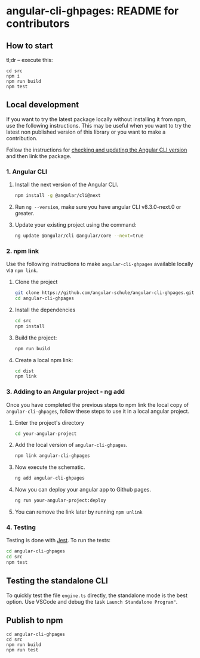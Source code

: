 # angular-cli-ghpages: README for contributors

## How to start <a name="start"></a>

tl;dr – execute this:

```
cd src
npm i
npm run build
npm test
```


## Local development <a name="local-dev"></a>

If you want to try the latest package locally without installing it from npm, use the following instructions.
This may be useful when you want to try the latest non published version of this library or you want to make a contribution.

Follow the instructions for [checking and updating the Angular CLI version](#angular-cli) and then link the package.


### 1. Angular CLI <a name="angular-cli"></a>

1. Install the next version of the Angular CLI.

   ```sh
   npm install -g @angular/cli@next
   ```

2. Run `ng --version`, make sure you have angular CLI v8.3.0-next.0 or greater.

3. Update your existing project using the command:

   ```sh
   ng update @angular/cli @angular/core --next=true
   ```


### 2. npm link

Use the following instructions to make `angular-cli-ghpages` available locally via `npm link`.

1. Clone the project

   ```sh
   git clone https://github.com/angular-schule/angular-cli-ghpages.git
   cd angular-cli-ghpages
   ```

2. Install the dependencies

   ```sh
   cd src
   npm install
   ```

3. Build the project:

   ```sh
   npm run build
   ```

4. Create a local npm link:

   ```sh
   cd dist
   npm link
   ```


### 3. Adding to an Angular project - ng add <a name="local-dev-add"></a>

Once you have completed the previous steps to npm link the local copy of `angular-cli-ghpages`,
follow these steps to use it in a local angular project.

1. Enter the project's directory

   ```sh
   cd your-angular-project
   ```

2. Add the local version of `angular-cli-ghpages`.

   ```sh
   npm link angular-cli-ghpages
   ```

3. Now execute the schematic.

   ```sh
   ng add angular-cli-ghpages
   ```

4. Now you can deploy your angular app to Github pages.

   ```sh
   ng run your-angular-project:deploy
   ```

5. You can remove the link later by running `npm unlink`


### 4. Testing <a name="testing"></a>

Testing is done with [Jest](https://jestjs.io/).
To run the tests:

```sh
cd angular-cli-ghpages
cd src
npm test
```





## Testing the standalone CLI

To quickly test the file `engine.ts` directly, the standalone mode is the best option.
Use VSCode and debug the task `Launch Standalone Program"`.


## Publish to npm

```
cd angular-cli-ghpages
cd src
npm run build
npm run test
```
